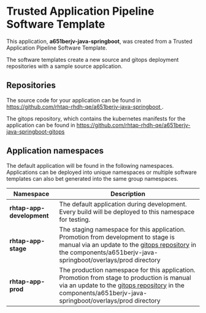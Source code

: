# Trusted Application Pipeline Software Template

This application, **a651berjv-java-springboot**, was created from a Trusted Application Pipeline Software Template.

The software templates create a new source and gitops deployment repositories with a sample source application. 

## Repositories

The source code for your application can be found in [https://github.com/rhtap-rhdh-qe/a651berjv-java-springboot ](https://github.com/rhtap-rhdh-qe/a651berjv-java-springboot ).
 
The gitops repository, which contains the kubernetes manifests for the application can be found in 
[https://github.com/rhtap-rhdh-qe/a651berjv-java-springboot-gitops ](https://github.com/rhtap-rhdh-qe/a651berjv-java-springboot-gitops ) 

## Application namespaces 

The default application will be found in the following namespaces. Applications can be deployed into unique namespaces or multiple software templates can also bet generated into the same group namespaces.  

|  Namespace   |  Description   |  
| -------- | -------- |   
| **rhtap-app-development** | The default application during development. Every build will be deployed to this namespace for testing. | 
| **rhtap-app-stage** | The staging namespace for this application. Promotion from development to stage is manual via an update to the [gitops repository](https://github.com/rhtap-rhdh-qe/a651berjv-java-springboot-gitops ) in the components/a651berjv-java-springboot/overlays/prod directory |  
| **rhtap-app-prod** | The production namespace for this application. Promotion from stage to production is manual via an update to the [gitops repository](https://github.com/rhtap-rhdh-qe/a651berjv-java-springboot-gitops ) in the components/a651berjv-java-springboot/overlays/prod directory | 